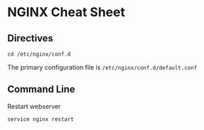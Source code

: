 # NGINX Cheat Sheet

## Directives
    cd /etc/nginx/conf.d
The primary configuration file is `/etc/nginx/conf.d/default.conf`

## Command Line
Restart webserver
    
    service nginx restart
